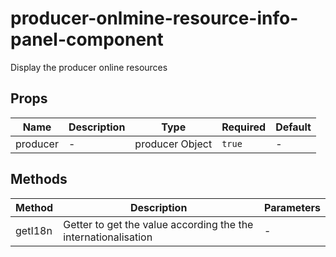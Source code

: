 # producer-onlmine-resource-info-panel-component

Display the producer online resources

## Props

<!-- @vuese:producer-onlmine-resource-info-panel-component:props:start -->
|Name|Description|Type|Required|Default|
|---|---|---|---|---|
|producer|-|producer Object|`true`|-|

<!-- @vuese:producer-onlmine-resource-info-panel-component:props:end -->


## Methods

<!-- @vuese:producer-onlmine-resource-info-panel-component:methods:start -->
|Method|Description|Parameters|
|---|---|---|
|getI18n|Getter to get the value according the the internationalisation|-|

<!-- @vuese:producer-onlmine-resource-info-panel-component:methods:end -->


